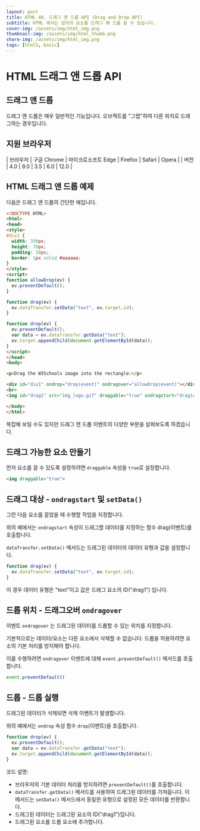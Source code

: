 ```yaml
---
layout: post
title: HTML 48. 드래그 앤 드롭 API (Drag and Drop API)
subtitle: HTML 에서는 임의의 요소를 드래그 해 드롭 할 수 있습니다.
cover-img: /assets/img/html_img.png
thumbnail-img: /assets/img/html_thumb.png
share-img: /assets/img/html_img.png
tags: [html5, basic]
---
```


# HTML 드래그 앤 드롭 API

## 드래그 앤 드롭

드래그 앤 드롭은 매우 일반적인 기능입니다. 오브젝트를 "그랩"하여 다른 위치로 드래그하는 경우입니다.

## 지원 브라우저

| 브라우저 | 구글 Chrome | 마이크로소프트 Edge | Firefox | Safari | Opera |
| 버전 | 4.0 | 9.0 | 3.5 | 6.0 | 12.0 |

## HTML 드래그 앤 드롭 예제

다음은 드래그 앤 드롭의 간단한 예입니다.

```html
<!DOCTYPE HTML>
<html>
<head>
<style>
#div1 {
  width: 350px;
  height: 70px;
  padding: 10px;
  border: 1px solid #aaaaaa;
}
</style>
<script>
function allowDrop(ev) {
  ev.preventDefault();
}

function drag(ev) {
  ev.dataTransfer.setData("text", ev.target.id);
}

function drop(ev) {
  ev.preventDefault();
  var data = ev.dataTransfer.getData("text");
  ev.target.appendChild(document.getElementById(data));
}
</script>
</head>
<body>

<p>Drag the W3Schools image into the rectangle:</p>

<div id="div1" ondrop="drop(event)" ondragover="allowDrop(event)"></div>
<br>
<img id="drag1" src="img_logo.gif" draggable="true" ondragstart="drag(event)" width="336" height="69">

</body>
</html>
```

복잡해 보일 수도 있지만 드래그 앤 드롭 이벤트의 다양한 부분을 살펴보도록 하겠습니다.

## 드래그 가능한 요소 만들기

먼저 요소를 끌 수 있도록 설정하려면 ```draggable``` 속성을 ```true```로 설정합니다.

```html
<img draggable="true">
```

## 드래그 대상 - ```ondragstart``` 및 ```setData()```

그런 다음 요소를 끌었을 때 수행할 작업을 지정합니다.

위의 예에서는 ```ondragstart``` 속성이 드래그할 데이터를 지정하는 함수 drag(이벤트)를 호출합니다.

```dataTransfer.setData()``` 메서드는 드래그된 데이터의 데이터 유형과 값을 설정합니다.

```javascript
function drag(ev) {
  ev.dataTransfer.setData("text", ev.target.id);
}
```

이 경우 데이터 유형은 "text"이고 값은 드래그 요소의 ID("drag1") 입니다.

## 드롭 위치 - 드래그오버 ```ondragover```

이벤트 ```ondragover``` 는 드래그된 데이터를 드롭할 수 있는 위치를 지정합니다.

기본적으로는 데이터/요소는 다른 요소에서 삭제할 수 없습니다. 드롭을 허용하려면 요소의 기본 처리를 방지해야 합니다.

이를 수행하려면 ```ondragover``` 이벤트에 대해 ```event.preventDefault()``` 메서드를 호출합니다.

```javascript
event.preventDefault()
```

## 드롭 - 드롭 실행

드래그된 데이터가 삭제되면 삭제 이벤트가 발생합니다.

위의 예에서는 ```ondrop``` 속성 함수 ```drop```(이벤트)을 호출합니다.

```javascript
function drop(ev) {
  ev.preventDefault();
  var data = ev.dataTransfer.getData("text");
  ev.target.appendChild(document.getElementById(data));
}
```

코드 설명:

+ 브라우저의 기본 데이터 처리를 방지하려면 ```preventDefault()```를 호출합니다.
+ ```dataTransfer.getData()``` 메서드를 사용하여 드래그된 데이터를 가져옵니다. 이 메서드는 ```setData()``` 메서드에서 동일한 유형으로 설정된 모든 데이터를 반환합니다.
+ 드래그된 데이터는 드래그된 요소의 ID("drag1")입니다.
+ 드래그된 요소를 드롭 요소에 추가합니다.
